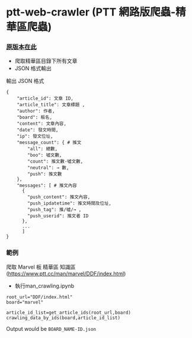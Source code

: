 # ptt-web-crawler (PTT 網路版爬蟲-精華區爬蟲)

### [原版本在此](https://github.com/jwlin/ptt-web-crawler)


* 爬取精華區目錄下所有文章
* JSON 格式輸出

輸出 JSON 格式
```
{
    "article_id": 文章 ID,
    "article_title": 文章標題 ,
    "author": 作者,
    "board": 板名,
    "content": 文章內容,
    "date": 發文時間,
    "ip": 發文位址,
    "message_count": { # 推文
        "all": 總數,
        "boo": 噓文數,
        "count": 推文數-噓文數,
        "neutral": → 數,
        "push": 推文數
    },
    "messages": [ # 推文內容
      {
        "push_content": 推文內容,
        "push_ipdatetime": 推文時間及位址,
        "push_tag": 推/噓/→ ,
        "push_userid": 推文者 ID
      },
      ...
      ]
}
```

### 範例

爬取 Marvel 板 精華區 知識區 (https://www.ptt.cc/man/marvel/DDF/index.html)

* 執行man_crawling.ipynb

```commandline
root_url="DDF/index.html"
board="marvel"

article_id_list=get_article_ids(root_url,board)
crawling_data_by_ids(board,article_id_list)
```


Output would be `BOARD_NAME-ID.json`
